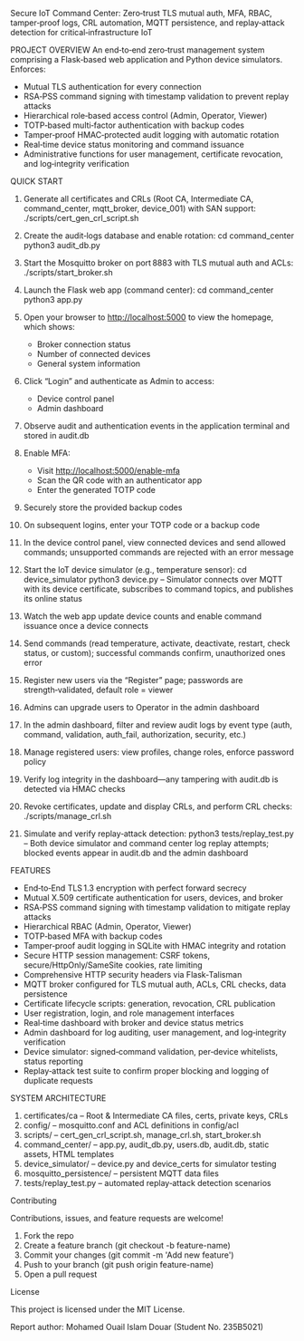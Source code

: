 Secure IoT Command Center: Zero‑trust TLS mutual auth, MFA, RBAC, tamper‑proof logs, CRL automation, MQTT persistence, and replay‑attack detection for critical‑infrastructure IoT

PROJECT OVERVIEW
An end‑to‑end zero‑trust management system comprising a Flask‑based web application and Python device simulators. Enforces:

* Mutual TLS authentication for every connection
* RSA‑PSS command signing with timestamp validation to prevent replay attacks
* Hierarchical role‑based access control (Admin, Operator, Viewer)
* TOTP‑based multi‑factor authentication with backup codes
* Tamper‑proof HMAC‑protected audit logging with automatic rotation
* Real‑time device status monitoring and command issuance
* Administrative functions for user management, certificate revocation, and log‑integrity verification

QUICK START

1. Generate all certificates and CRLs (Root CA, Intermediate CA, command\_center, mqtt\_broker, device\_001) with SAN support:
   ./scripts/cert\_gen\_crl\_script.sh
2. Create the audit‐logs database and enable rotation:
   cd command\_center
   python3 audit\_db.py
3. Start the Mosquitto broker on port 8883 with TLS mutual auth and ACLs:
   ./scripts/start\_broker.sh
4. Launch the Flask web app (command center):
   cd command\_center
   python3 app.py
5. Open your browser to [http://localhost:5000](http://localhost:5000) to view the homepage, which shows:

   * Broker connection status
   * Number of connected devices
   * General system information
6. Click “Login” and authenticate as Admin to access:

   * Device control panel
   * Admin dashboard
7. Observe audit and authentication events in the application terminal and stored in audit.db
8. Enable MFA:

   * Visit [http://localhost:5000/enable-mfa](http://localhost:5000/enable-mfa)
   * Scan the QR code with an authenticator app
   * Enter the generated TOTP code
9. Securely store the provided backup codes
10. On subsequent logins, enter your TOTP code or a backup code
11. In the device control panel, view connected devices and send allowed commands; unsupported commands are rejected with an error message
12. Start the IoT device simulator (e.g., temperature sensor):
    cd device\_simulator
    python3 device.py
    – Simulator connects over MQTT with its device certificate, subscribes to command topics, and publishes its online status
13. Watch the web app update device counts and enable command issuance once a device connects
14. Send commands (read temperature, activate, deactivate, restart, check status, or custom); successful commands confirm, unauthorized ones error
15. Register new users via the “Register” page; passwords are strength‑validated, default role = viewer
16. Admins can upgrade users to Operator in the admin dashboard
17. In the admin dashboard, filter and review audit logs by event type (auth, command, validation, auth\_fail, authorization, security, etc.)
18. Manage registered users: view profiles, change roles, enforce password policy
19. Verify log integrity in the dashboard—any tampering with audit.db is detected via HMAC checks
20. Revoke certificates, update and display CRLs, and perform CRL checks:
    ./scripts/manage\_crl.sh
21. Simulate and verify replay‑attack detection:
    python3 tests/replay\_test.py
    – Both device simulator and command center log replay attempts; blocked events appear in audit.db and the admin dashboard

FEATURES

* End‑to‑End TLS 1.3 encryption with perfect forward secrecy
* Mutual X.509 certificate authentication for users, devices, and broker
* RSA‑PSS command signing with timestamp validation to mitigate replay attacks
* Hierarchical RBAC (Admin, Operator, Viewer)
* TOTP‑based MFA with backup codes
* Tamper‑proof audit logging in SQLite with HMAC integrity and rotation
* Secure HTTP session management: CSRF tokens, secure/HttpOnly/SameSite cookies, rate limiting
* Comprehensive HTTP security headers via Flask‑Talisman
* MQTT broker configured for TLS mutual auth, ACLs, CRL checks, data persistence
* Certificate lifecycle scripts: generation, revocation, CRL publication
* User registration, login, and role management interfaces
* Real‑time dashboard with broker and device status metrics
* Admin dashboard for log auditing, user management, and log‑integrity verification
* Device simulator: signed‐command validation, per‑device whitelists, status reporting
* Replay‑attack test suite to confirm proper blocking and logging of duplicate requests

SYSTEM ARCHITECTURE

1. certificates/ca – Root & Intermediate CA files, certs, private keys, CRLs
2. config/ – mosquitto.conf and ACL definitions in config/acl
3. scripts/ – cert\_gen\_crl\_script.sh, manage\_crl.sh, start\_broker.sh
4. command\_center/ – app.py, audit\_db.py, users.db, audit.db, static assets, HTML templates
5. device\_simulator/ – device.py and device\_certs for simulator testing
6. mosquitto\_persistence/ – persistent MQTT data files
7. tests/replay\_test.py – automated replay‑attack detection scenarios

Contributing

Contributions, issues, and feature requests are welcome!

1. Fork the repo
2. Create a feature branch (git checkout -b feature-name)
3. Commit your changes (git commit -m 'Add new feature')
4. Push to your branch (git push origin feature-name)
5. Open a pull request

License

This project is licensed under the MIT License.

Report author: Mohamed Ouail Islam Douar (Student No. 235B5021)&#x20;